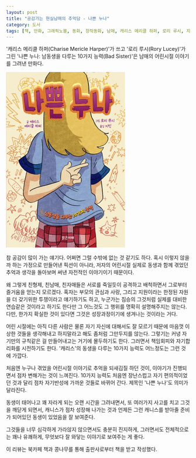 ```yaml
---
layout: post
title: "공감가는 현실남매의 추억담 - 나쁜 누나"
category: 도서
tags: [책, 만화, 그래픽노블, 동화, 창작동화, 남매, 캐리스 메리클 하퍼, 로리 루시, 지민, 밝은미래, 미래그래픽노블, 북카페 책과 콩나무, 서평]
---
```


'캐리스 메리클 하퍼(Charise Mericle Harper)'가 쓰고
'로리 루시(Rory Lucey)'가 그린
'나쁜 누나: 남동생을 다루는 10가지 능력(Bad Sister)'은
남매의 어린시절 이야기를 그려낸 만화다.

![표지](/images/bad-sister-comic-book-h480.jpg)

참 공감이 많이 가는 얘기다.
어쩌면 그럴 수밖에 없는 것 같기도 하다.
혹시 이렇지 않을까 하는 가정으로 만들어낸 픽션이 아니라,
저자의 어린시절 실제로 동생과 함께 겪었던 추억과 생각을 돌아보며 써낸 자전적인 이야기이기 때문이다.

왜 그렇게 친형제, 친남매, 친자매들은 서로를 죽일듯이 공격하고 배척하면서 그로부터 즐거움을 얻는지 모르겠다.
혹자는 부모의 관심과 사랑, 그리고 지원이라는 한정된 자원을 더 갖기위한 투쟁이라고 얘기하기도 하고,
누군가는 짐승의 그것처럼 실제를 대비한 연습같은 것이라고 하기도 한다만
그 어느것도 그 행위를 명확히 설명해주지는 않는다.
다만, 한가지 확실한 것이 있다면 그것은 성장과정이기에 생겨나는 것이라는 거다.

어린 시절에는 아직 다른 사람은 물론 자기 자신에 대해서도 잘 모르기 때문에
마음껏 이상한 것들을 생각해내고
하지말라고 해도 좀처럼 그만두지를 않는다.
그렇기는 커녕 자기만의 규칙같은 걸 만들어내고는 거기에 몰두하기도 한다.
그러면서 책임회피와 자기합리화를 시전하기도 한다.
'캐리스'의 동생을 다루는 10가지 능력도 어느정도는 그런 것에 가깝다.

처음엔 누구나 겪었을 어린시절 이야기로 추억을 되새김질 하던 것이,
이야기가 진행되면서 점차 변해가는 것이 느껴진다.
10가지 능력도 처음엔 장난스럽고 자기 편의적이었던 것과 달리
점차 자기반성에 가까운 것들로 바뀌어 간다.
제목인 '나쁜 누나'도 의미가 달라진다.

동생이 태어나고 꽤 자라게 되는 오랜 시간을 그려내면서,
또 여러가지 사고를 치고 그것을 깨닫게 되면서,
캐니스가 점차 성장해 나가는 것과
언제든 그런 캐니스를 받아줄 준비가 되어있던 동생이 있었음을 잘 보여준다.

그것들을 너무 심각하게 가라않지 않으면서도 충분히 진지하게,
그러면서도 전체적으로는 꽤나 유쾌하게,
무엇보다 잘 와닿는 이야기로 보여주는 게 좋다.



<div class="im im-info">
이 리뷰는 북카페 책과 콩나무를 통해 출판사로부터 책을 받고 작성했다.
</div>
